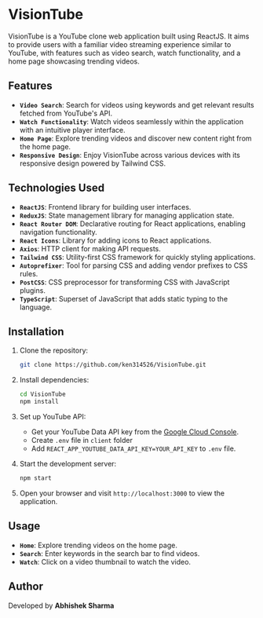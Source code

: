 # **VisionTube**

VisionTube is a YouTube clone web application built using ReactJS. It aims to provide users with a familiar video streaming experience similar to YouTube, with features such as video search, watch functionality, and a home page showcasing trending videos.

## Features

- **`Video Search`**: Search for videos using keywords and get relevant results fetched from YouTube's API.
- **`Watch Functionality`**: Watch videos seamlessly within the application with an intuitive player interface.
- **`Home Page`**: Explore trending videos and discover new content right from the home page.
- **`Responsive Design`**: Enjoy VisionTube across various devices with its responsive design powered by Tailwind CSS.

## Technologies Used

- **`ReactJS`**: Frontend library for building user interfaces.
- **`ReduxJS`**: State management library for managing application state.
- **`React Router DOM`**: Declarative routing for React applications, enabling navigation functionality.
- **`React Icons`**: Library for adding icons to React applications.
- **`Axios`**: HTTP client for making API requests.
- **`Tailwind CSS`**: Utility-first CSS framework for quickly styling applications.
- **`Autoprefixer`**: Tool for parsing CSS and adding vendor prefixes to CSS rules.
- **`PostCSS`**: CSS preprocessor for transforming CSS with JavaScript plugins.
- **`TypeScript`**: Superset of JavaScript that adds static typing to the language.

## Installation

1. Clone the repository:

    ```bash
    git clone https://github.com/ken314526/VisionTube.git
    ```

2. Install dependencies:

    ```bash
    cd VisionTube
    npm install
    ```

3. Set up YouTube API:
   - Get your YouTube Data API key from the [Google Cloud Console](https://console.developers.google.com/).
   - Create `.env` file in `client` folder
   - Add `REACT_APP_YOUTUBE_DATA_API_KEY=YOUR_API_KEY` to `.env` file.

4. Start the development server:

    ```bash
    npm start
    ```

5. Open your browser and visit `http://localhost:3000` to view the application.

## Usage

- **`Home`**: Explore trending videos on the home page.
- **`Search`**: Enter keywords in the search bar to find videos.
- **`Watch`**: Click on a video thumbnail to watch the video.

## Author

Developed by **Abhishek Sharma**

